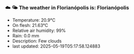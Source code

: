 ### ☁️ 🌤️  The weather in Florianópolis is: Florianópolis

- Temperature: 20.9°C
- On flesh: 21.63°C
- Relative air humidity: 99%
- Rain: 0.0 mm
- Description: Few clouds
- last updated: 2025-05-19T05:17:58.124883
